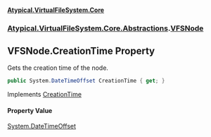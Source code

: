 #### [Atypical.VirtualFileSystem.Core](Atypical.VirtualFileSystem.Core.md 'Atypical.VirtualFileSystem.Core')
### [Atypical.VirtualFileSystem.Core.Abstractions](Atypical.VirtualFileSystem.Core.Abstractions.md 'Atypical.VirtualFileSystem.Core.Abstractions').[VFSNode](Atypical.VirtualFileSystem.Core.Abstractions.VFSNode.md 'Atypical.VirtualFileSystem.Core.Abstractions.VFSNode')

## VFSNode.CreationTime Property

Gets the creation time of the node.

```csharp
public System.DateTimeOffset CreationTime { get; }
```

Implements [CreationTime](Atypical.VirtualFileSystem.Core.Contracts.IVirtualFileSystemNode.CreationTime.md 'Atypical.VirtualFileSystem.Core.Contracts.IVirtualFileSystemNode.CreationTime')

#### Property Value
[System.DateTimeOffset](https://docs.microsoft.com/en-us/dotnet/api/System.DateTimeOffset 'System.DateTimeOffset')